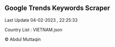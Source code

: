 

## Google Trends Keywords Scraper 
 
Last Update 04-02-2023 , 22:25:33

Country List :
VIETNAM.json



© Abdul Muttaqin 
